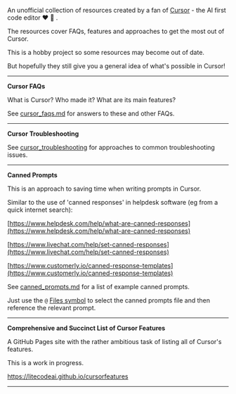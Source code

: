 
An unofficial collection of resources created by a fan of [Cursor](https://www.cursor.com) - the AI first code editor :heart: :raised_hands: .

The resources cover FAQs, features and approaches to get the most out of Cursor.    

This is a hobby project so some resources may become out of date.

But hopefully they still give you a general idea of what's possible in Cursor!  

----

**Cursor FAQs**

What is Cursor? Who made it? What are its main features?   

See [cursor_faqs.md](cursor_faqs/cursor_faqs.md) for answers to these and other FAQs.  

----

**Cursor Troubleshooting**

See [cursor_troubleshooting](cursor_troubleshooting) for approaches to common troubleshooting issues.  

---- 

**Canned Prompts**  

This is an approach to saving time when writing prompts in Cursor. 

Similar to the use of 'canned responses' in helpdesk software (eg from a quick internet search):

[https://www.helpdesk.com/help/what-are-canned-responses](https://www.helpdesk.com/help/what-are-canned-responses)

[https://www.livechat.com/help/set-canned-responses](https://www.livechat.com/help/set-canned-responses)

[https://www.customerly.io/canned-response-templates](https://www.customerly.io/canned-response-templates)

See [canned_prompts.md](canned_prompts/canned_prompts.md) for a list of example canned prompts. 

Just use the `@` [Files symbol](https://docs.cursor.com/context/@-symbols/@-files) to select the canned prompts file and then reference the relevant prompt.  

----

**Comprehensive and Succinct List of Cursor Features**  

A GitHub Pages site with the rather ambitious task of listing all of Cursor's features.

This is a work in progress.    

https://litecodeai.github.io/cursorfeatures

----
